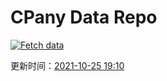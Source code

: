 # CPany Data Repo

[![Fetch data](https://github.com/yjl9903/CPany/actions/workflows/fetch.yml/badge.svg)](https://github.com/yjl9903/CPany/actions/workflows/fetch.yml)

<!-- START_SECTION: update_time -->
更新时间：[2021-10-25 19:10](https://www.timeanddate.com/worldclock/fixedtime.html?msg=Fetch+data&iso=20211025T191021&p1=237)
<!-- END_SECTION: update_time -->
